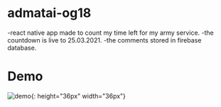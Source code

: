 # admatai-og18

-react native app made to count my time left for my army service.
-the countdown is live to 25.03.2021.
-the comments stored in firebase database.

# Demo

![demo](/RPReplay_Final1610712680.gif){: height="36px" width="36px"}
